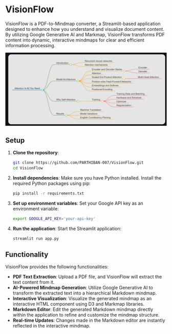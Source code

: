 # VisionFlow

VisionFlow is a PDF-to-Mindmap converter, a Streamlit-based application designed to enhance how you understand and visualize document content. By utilizing Google Generative AI and Markmap, VisionFlow transforms PDF content into dynamic, interactive mindmaps for clear and efficient information processing.

<img src="assets\VisionFlow.png">

## Setup

1. **Clone the repository**:
   ```bash
   git clone https://github.com/PARTHIBAN-007/VisionFlow.git
   cd VisionFlow
   ```

2. **Install dependencies**:
   Make sure you have Python installed. Install the required Python packages using pip:
   ```bash
   pip install -r requirements.txt
   ```

3. **Set up environment variables**:
   Set your Google API key as an environment variable:
   ```bash
   export GOOGLE_API_KEY='your-api-key'
   ```

4. **Run the application**:
   Start the Streamlit application:
   ```bash
   streamlit run app.py
   ```

## Functionality

VisionFlow provides the following functionalities:

- **PDF Text Extraction**: Upload a PDF file, and VisionFlow will extract the text content from it.
- **AI-Powered Mindmap Generation**: Utilize Google Generative AI to transform the extracted text into a hierarchical Markdown mindmap.
- **Interactive Visualization**: Visualize the generated mindmap as an interactive HTML component using D3 and Markmap libraries.
- **Markdown Editor**: Edit the generated Markdown mindmap directly within the application to refine and customize the mindmap structure.
- **Real-time Updates**: Changes made in the Markdown editor are instantly reflected in the interactive mindmap.



